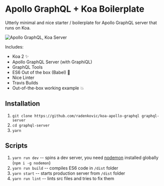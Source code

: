 # Apollo GraphQL + Koa Boilerplate 

Utterly minimal and nice starter / boilerplate for Apollo GraphQL server that
runs on Koa.


![Apollo GraphQL, Koa Server](https://i.imgur.com/kWj1qHm.png)


Includes:

- Koa 2 ✨
- Apollo GraphQL Server (with GraphiQL)
- GraphQL Tools
- ES6 Out of the box (Babel) 🤘
- Nice Linter
- Travis Builds
- Out-of-the-box working example 💥


## Installation

1. `git clone https://github.com/radenkovic/koa-apollo-graphql graphql-server`
2. `cd graphql-server`
3. `yarn`


## Scripts

1. `yarn run dev` -- spins a dev server, you need [nodemon](https://github.com/remy/nodemon) installed globally (`npm i -g nodemon`)
2. `yarn run build` -- compiles ES6 code in `/dist` folder
3. `yarn start` -- starts production server from `/dist` folder
4. `yarn run lint` -- lints src files and tries to fix them


